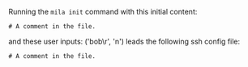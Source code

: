 Running the `mila init` command with this initial content:

```
# A comment in the file.

```

and these user inputs: ('bob\r', 'n')
leads the following ssh config file:

```
# A comment in the file.

```
